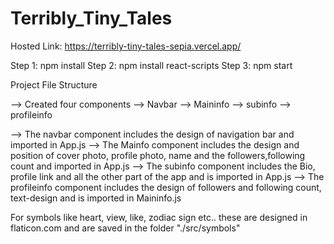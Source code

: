 # Terribly_Tiny_Tales

Hosted Link: https://terribly-tiny-tales-sepia.vercel.app/

 Step 1: npm install 
 Step 2: npm install react-scripts 
 Step 3: npm start

Project File Structure

--> Created four components --> Navbar --> Maininfo --> subinfo --> profileinfo

--> The navbar component includes the design of navigation bar and imported in App.js --> The Mainfo component includes the design and position of cover photo, profile photo, name and the followers,following count and imported in App.js --> The subinfo component includes the Bio, profile link and all the other part of the app and is imported in App.js --> The profileinfo component includes the design of followers and following count, text-design and is imported in Maininfo.js

For symbols like heart, view, like, zodiac sign etc.. these are designed in flaticon.com and are saved in the folder "./src/symbols"
